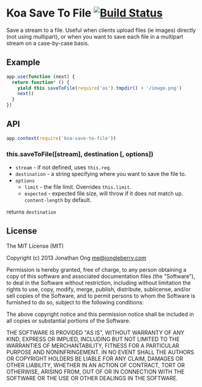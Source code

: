 # Koa Save To File [![Build Status](https://travis-ci.org/jonathanong/koa-save-to-file.png)](https://travis-ci.org/jonathanong/koa-save-to-file)

Save a stream to a file.
Useful when clients upload files (ie images) directly (not using multipart),
or when you want to save each file in a multipart stream on a case-by-case basis.

## Example

```js
app.use(function (next) {
  return function* () {
    yield this.saveToFile(require('os').tmpdir() + '/image.png')
    next()
  }
})
```

## API

```js
app.context(require('koa-save-to-file'))
```

### this.saveToFile([stream], destination [, options])

- `stream` - if not defined, uses `this.req`.
- `destination` - a string specifying where you want to save the file to.
- `options`
  - `limit` - the file limit. Overrides `this.limit`.
  - `expected` - expected file size, will throw if it does not match up. `content-length` by default.

returns `destination`

## License

The MIT License (MIT)

Copyright (c) 2013 Jonathan Ong me@jongleberry.com

Permission is hereby granted, free of charge, to any person obtaining a copy
of this software and associated documentation files (the "Software"), to deal
in the Software without restriction, including without limitation the rights
to use, copy, modify, merge, publish, distribute, sublicense, and/or sell
copies of the Software, and to permit persons to whom the Software is
furnished to do so, subject to the following conditions:

The above copyright notice and this permission notice shall be included in
all copies or substantial portions of the Software.

THE SOFTWARE IS PROVIDED "AS IS", WITHOUT WARRANTY OF ANY KIND, EXPRESS OR
IMPLIED, INCLUDING BUT NOT LIMITED TO THE WARRANTIES OF MERCHANTABILITY,
FITNESS FOR A PARTICULAR PURPOSE AND NONINFRINGEMENT. IN NO EVENT SHALL THE
AUTHORS OR COPYRIGHT HOLDERS BE LIABLE FOR ANY CLAIM, DAMAGES OR OTHER
LIABILITY, WHETHER IN AN ACTION OF CONTRACT, TORT OR OTHERWISE, ARISING FROM,
OUT OF OR IN CONNECTION WITH THE SOFTWARE OR THE USE OR OTHER DEALINGS IN
THE SOFTWARE.